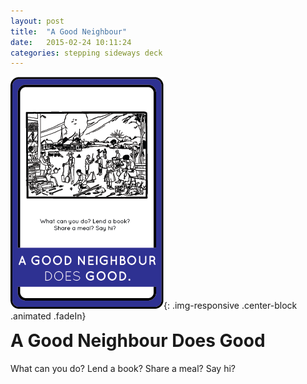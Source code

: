 ```yaml
---
layout: post
title:  "A Good Neighbour"
date:   2015-02-24 10:11:24
categories: stepping sideways deck
---
```

![Play Card](https://github.com/steppingsideways/steppingsideways.github.io/blob/master/images/a_good_neighbour.png?raw=true){: .img-responsive .center-block .animated .fadeIn}

<div class="row">
	<div class="animated fadeIn col-md-12">
		<h1 style="margin-top:0px;">A Good Neighbour Does Good</h1>
		What can you do? Lend a book? Share a meal? Say hi?
	</div>
</div>